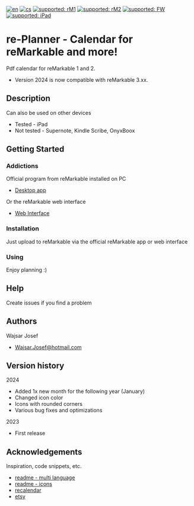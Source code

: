 [![en](https://img.shields.io/badge/lang-en-red.svg)](https://github.com/PepikVaio/reMarkable_re-Planner/tree/main?tab=readme-ov-file)
[![cs](https://img.shields.io/badge/lang-cs-springgreen.svg)](https://github.com/PepikVaio/reMarkable_re-Planner/blob/main/.github/README.cs.md)
[![supported: rM1](https://img.shields.io/badge/rM1-supported-green)](https://remarkable.com/store/remarkable)
[![supported: rM2](https://img.shields.io/badge/rM2-supported-green)](https://remarkable.com/store/remarkable-2)
[![supported: FW](https://img.shields.io/badge/FW_3.xx-supported-green)]()
[![supported: iPad](https://img.shields.io/badge/iPad-supported-blueviolet)](https://www.apple.com/cz/ipad/)


# re-Planner - Calendar for reMarkable and more!

Pdf calendar for reMarkable 1 and 2.
* Version 2024 is now compatible with reMarkable 3.xx.


## Description

Can also be used on other devices
* Tested - iPad
* Not tested - Supernote, Kindle Scribe, OnyxBoox


## Getting Started

### Addictions

Official program from reMarkable installed on PC
* [Desktop app](https://my.remarkable.com/device/desktop)

Or the reMarkable web interface
* [Web Interface](https://my.remarkable.com/myfiles)

### Installation
Just upload to reMarkable via the official reMarkable app or web interface

### Using
Enjoy planning :)


## Help
Create issues if you find a problem


## Authors

Wajsar Josef
* Wajsar.Josef@hotmail.com


## Version history

2024
* Added 1x new month for the following year (January)
* Changed icon color
* Icons with rounded corners
* Various bug fixes and optimizations

2023
* First release


## Acknowledgements

Inspiration, code snippets, etc.
* [readme - multi language](https://github.com/jonatasemidio/multilanguage-readme-pattern)
* [readme - icons](https://www.etsy.com/?ref=lgo)
* [recalendar](https://github.com/klimeryk/recalendar)
* [etsy](https://www.etsy.com/?ref=lgo)

